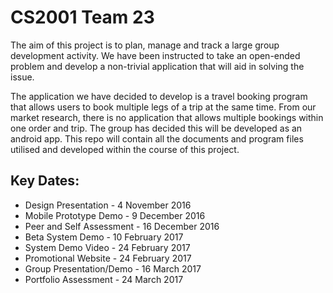 # CS2001 Team 23
The aim of this project is to plan, manage and track a large group development activity. We have been instructed to take an open-ended problem and develop a non-trivial application that will aid in solving the issue. 

The application we have decided to develop is a travel booking program that allows users to book multiple legs of a trip at the same time. From our market research, there is no application that allows multiple bookings within one order and trip. The group has decided this will be developed as an android app. This repo will contain all the documents and program files utilised and developed within the course of this project.

## Key Dates:
* Design Presentation - 4 November 2016
* Mobile Prototype Demo - 9 December 2016 
* Peer and Self Assessment - 16 December 2016 
* Beta System Demo - 10 February 2017 
* System Demo Video - 24 February 2017 
* Promotional Website - 24 February 2017 
* Group Presentation/Demo - 16 March 2017 
* Portfolio Assessment - 24 March 2017 

